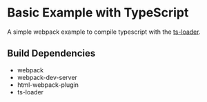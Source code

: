 # Basic Example with TypeScript

A simple webpack example to compile typescript with the
[ts-loader](https://github.com/jbrantly/ts-loader).

## Build Dependencies

- webpack
- webpack-dev-server
- html-webpack-plugin
- ts-loader
